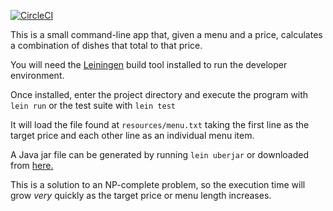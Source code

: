 [![CircleCI](https://circleci.com/gh/shavah/menu-calculator/tree/master.svg?style=svg)](https://circleci.com/gh/shavah/menu-calculator/tree/master)

This is a small command-line app that, given a menu and a price, calculates a combination of dishes that total to that price.

You will need the [Leiningen](https://github.com/technomancy/leiningen) build tool installed to run the developer environment.

Once installed, enter the project directory and execute the program with `lein run` or the test suite with `lein test`

It will load the file found at `resources/menu.txt` taking the first line as the target price and each other line as an individual menu item.

A Java jar file can be generated by running `lein uberjar` or downloaded from [here.](https://drive.google.com/open?id=0B_onxYR_-e6ASlFPLXRTY1kyMFE)

This is a solution to an NP-complete problem, so the execution time will grow _very_ quickly as the target price or menu length increases.

